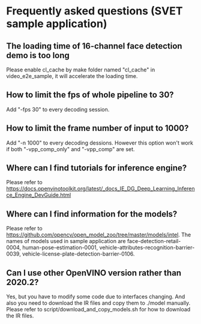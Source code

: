 # Frequently asked questions (SVET sample application)

## The loading time of 16-channel face detection demo is too long
Please enable cl_cache by make folder named "cl_cache" in video_e2e_sample, it will accelerate the loading time.

## How to limit the fps of whole pipeline to 30?
Add "-fps 30" to every decoding session.

## How to limit the frame number of input to 1000?
Add "-n 1000" to every decoding dessions. However this option won't work if both "-vpp_comp_only" and "-vpp_comp" are set.

## Where can I find tutorials for inference engine?
Please refer to https://docs.openvinotoolkit.org/latest/_docs_IE_DG_Deep_Learning_Inference_Engine_DevGuide.html

## Where can I find information for the models?
Please refer to https://github.com/opencv/open_model_zoo/tree/master/models/intel. The names of models used in sample application are
face-detection-retail-0004, human-pose-estimation-0001, vehicle-attributes-recognition-barrier-0039, vehicle-license-plate-detection-barrier-0106.

## Can I use other OpenVINO version rather than 2020.2?
Yes, but you have to modify some code due to interfaces changing. And also you need to download the IR files and copy them to ./model manually. Please refer to script/download_and_copy_models.sh for how to download the IR files.
 
